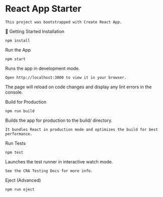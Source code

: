 # React App Starter
    This project was bootstrapped with Create React App.

🚀 Getting Started
Installation

    npm install
Run the App

    npm start
Runs the app in development mode.

    Open http://localhost:3000 to view it in your browser.

The page will reload on code changes and display any lint errors in the console.

Build for Production

    npm run build
Builds the app for production to the build/ directory.

    It bundles React in production mode and optimizes the build for best performance.

Run Tests

    npm test
Launches the test runner in interactive watch mode.
   
    See the CRA Testing Docs for more info.

Eject (Advanced)

    npm run eject
